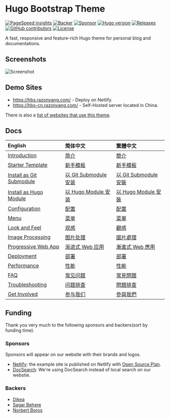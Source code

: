 # Hugo Bootstrap Theme

[![PageSpeed insights](https://img.shields.io/badge/pagespeed-95%2B-success?style=flat-square)](https://pagespeed.web.dev/report?url=https://hbs-skeleton.netlify.app/)
[![Backer](https://opencollective.com/hbs/tiers/backer/badge.svg?label=backer&color=brightgreen)](https://opencollective.com/hbs)
[![Sponsor](https://opencollective.com/hbs/tiers/sponsor/badge.svg?label=sponsor&color=brightgreen)](https://opencollective.com/hbs)
[![Hugo version](https://img.shields.io/badge/hugo-0.97.0%2B-important?style=flat-square)](https://github.com/gohugoio/hugo/releases)
[![Releases](https://img.shields.io/github/release/razonyang/hugo-theme-bootstrap?style=flat-square)](https://github.com/razonyang/hugo-theme-bootstrap/releases)
[![GitHub contributors](https://img.shields.io/github/contributors/razonyang/hugo-theme-bootstrap?style=flat-square)](https://github.com/razonyang/hugo-theme-bootstrap/graphs/contributors)
[![License](https://img.shields.io/github/license/razonyang/hugo-theme-bootstrap?style=flat-square)](https://github.com/razonyang/hugo-theme-bootstrap/blob/master/LICENSE)

A fast, responsive and feature-rich Hugo theme for personal blog and documentations.

## Screenshots

![Screenshot](https://raw.githubusercontent.com/razonyang/hugo-theme-bootstrap/master/images/screenshot.png)

## Demo Sites

- https://hbs.razonyang.com/ - Deploy on Netlify.
- https://hbs-cn.razonyang.com/ - Self-Hosted server located in China.

There is also a [list of websites that use this theme](https://github.com/razonyang/hugo-theme-bootstrap/blob/master/USERS.md).

## Docs

| English | 简体中文 | 繁體中文
|:---|:---|:---
| [Introduction](https://hbs.razonyang.com/v1/en/docs/getting-started/introduction) | [简介](https://hbs.razonyang.com/v1/zh-hans/docs/getting-started/introduction) | [簡介](https://hbs.razonyang.com/v1/zh-hant/docs/getting-started/introduction)
| [Starter Template](https://github.com/razonyang/hugo-theme-bootstrap-skeleton) | [新手模板](https://github.com/razonyang/hugo-theme-bootstrap-skeleton) | [新手模板](https://github.com/razonyang/hugo-theme-bootstrap-skeleton)
| [Install as Git Submodule](https://hbs.razonyang.com/v1/en/docs/getting-started/installation/git-submodule/) | [以 Git Submodule 安装](https://hbs.razonyang.com/v1/zh-hans/docs/getting-started/installation/git-submodule/) | [以 Git Submodule 安裝](https://hbs.razonyang.com/v1/zh-hant/docs/getting-started/installation/git-submodule/)
| [Install as Hugo Module](https://hbs.razonyang.com/v1/en/docs/getting-started/installation/hugo-module/) | [以 Hugo Module 安装](https://hbs.razonyang.com/v1/zh-hans/docs/getting-started/installation/hugo-module/) | [以 Hugo Module 安裝](https://hbs.razonyang.com/v1/zh-hant/docs/getting-started/installation/hugo-module/)
| [Configuration](https://hbs.razonyang.com/v1/en/docs/configuration) | [配置](https://hbs.razonyang.com/v1/zh-hans/docs/configuration) | [配置](https://hbs.razonyang.com/v1/zh-hant/docs/configuration)
| [Menu](https://hbs.razonyang.com/v1/en/docs/menu) | [菜单](https://hbs.razonyang.com/v1/zh-hans/docs/menu) | [菜單](https://hbs.razonyang.com/v1/zh-hant/posts/menu)
| [Look and Feel](https://hbs.razonyang.com/v1/en/docs/look-and-feel) | [观感](https://hbs.razonyang.com/v1/zh-hans/docs/look-and-feel) | [觀感](https://hbs.razonyang.com/v1/zh-hant/docs/look-and-feel)
| [Image Processing](https://hbs.razonyang.com/v1/en/docs/image-processing/) | [图片处理](https://hbs.razonyang.com/v1/zh-hans/docs/image-processing/) | [圖片處理](https://hbs.razonyang.com/v1/zh-hant/docs/image-processing/)
| [Progressive Web App](https://hbs.razonyang.com/v1/en/docs/pwa/) | [渐进式 Web 应用](https://hbs.razonyang.com/v1/zh-hans/docs/pwa/) | [漸進式 Web 應用](https://hbs.razonyang.com/v1/zh-hant/docs/pwa/)
| [Deployment](https://hbs.razonyang.com/v1/en/docs/deployment) | [部署](https://hbs.razonyang.com/v1/zh-hans/docs/deployment) | [部署](https://hbs.razonyang.com/v1/zh-hant/docs/deployment)
| [Performance](https://hbs.razonyang.com/v1/en/docs/advanced/performance) | [性能](https://hbs.razonyang.com/v1/zh-hans/docs/advanced/performance) | [性能](https://hbs.razonyang.com/v1/zh-hant/docs/advanced/performance)
| [FAQ](https://hbs.razonyang.com/v1/en/faq) | [常见问题](https://hbs.razonyang.com/v1/zh-hans/faq) | [常見問題](https://hbs.razonyang.com/v1/zh-hant/faq)
| [Troubleshooting](https://hbs.razonyang.com/v1/en/docs/troubleshooting) | [问题排查](https://hbs.razonyang.com/v1/zh-hans/docs/troubleshooting) | [問題排查](https://hbs.razonyang.com/v1/zh-hant/docs/troubleshooting)
| [Get Involved](https://hbs.razonyang.com/v1/en/docs/get-involved) | [参与我们](https://hbs.razonyang.com/v1/zh-hans/docs/get-involved) | [參與我們](https://hbs.razonyang.com/v1/zh-hant/docs/get-involved)


## Funding

Thank you very much to the following sponsors and backers(sort by funding time).

### Sponsors

Sponsors will appear on our website with their brands and logos.

- [Netlify](https://netlify.app/): the example site is published on Netlify with [Open Source Plan](https://www.netlify.com/legal/open-source-policy/).
- [DocSearch](https://docsearch.algolia.com/): We're using DocSearch instead of local search on our webstie.

<object type="image/svg+xml" data="https://opencollective.com/hbs/tiers/sponsor.svg?avatarHeight=36&width=600"></object>

### Backers

- [Dikea](https://github.com/Dikea)
- [Sagar Behere](https://github.com/sagarbehere)
- [Norbert Boros](https://github.com/Mecanik)

<object type="image/svg+xml" data="https://opencollective.com/hbs/tiers/backer.svg?avatarHeight=36&width=600"></object>
